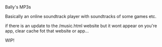 Bally's MP3s


Basically an online soundtrack player with soundtracks of some games etc.


if there is an update to the /music.html website but it wont appear on you're app, clear cache fot that website or app...

WIP!
